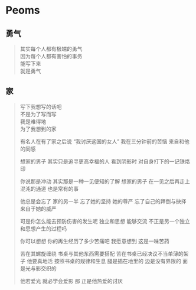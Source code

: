 # Peoms

## 勇气

> 其实每个人都有极端的勇气  
> 因为每个人都有害怕的事务  
> 能写下来  
> 就是勇气  

## 家

> 写下我想写的话吧  
> 不是为了写而写  
> 我是难得地  
> 为了我想到的家  
>
> 有名人在有了家之后说
> “我讨厌这国的女人”
> 我在三分钟前的苦恼
> 来自和他的同感
>
> 想家的男子
> 其实只是追寻更高幸福的人
> 看到阴影时
> 对自身打下的一记铁烙印
>
> 你说那是冲动
> 其实那是一种一见便知的了解
> 想家的男子
> 在一见之后再走上混沌的通道
> 也是常有的事
>
> 他总是会忘了
> 家的另一半
> 忘了她的坚持
> 她的尊严
> 忘了自己的拜倒与抉择
> 来自于她的威严
>
> 可是你怎么能去预防伤害的发生呢
> 独立和思想
> 能够交流
> 不正是另一个独立和思想产生的过程吗
>
> 你可以想想
> 你的再生经历了多少苦痛吧
> 我愿意想到
> 这是一味苦药
>
> 苦在其螺旋缠绕
> 书桌与其他东西需要搭配
> 苦在书桌已经决议不当单薄的架子
> 他要真地活
> 按照书桌的规律和生息
> 腿是插在地里的
> 边是没有界限的
> 面是光与影交织的
>
> 他若爱光
> 就必学会爱影
> 那
> 正是他热爱的讨厌
